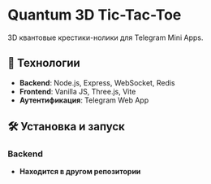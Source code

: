 # Quantum 3D Tic-Tac-Toe

3D квантовые крестики-нолики для Telegram Mini Apps.

## 🚀 Технологии

- **Backend**: Node.js, Express, WebSocket, Redis
- **Frontend**: Vanilla JS, Three.js, Vite
- **Аутентификация**: Telegram Web App

## 🛠 Установка и запуск

### Backend
- **Находится в другом репозитории**
